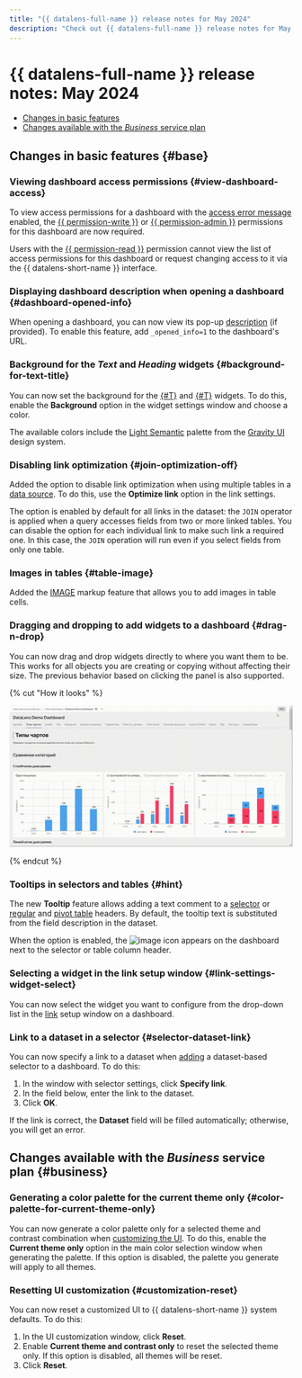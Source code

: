 ```yaml
---
title: "{{ datalens-full-name }} release notes for May 2024"
description: "Check out {{ datalens-full-name }} release notes for May 2024."
---
```


# {{ datalens-full-name }} release notes: May 2024


* [Changes in basic features](#base)
* [Changes available with the _Business_ service plan](#business)

## Changes in basic features {#base}



### Viewing dashboard access permissions {#view-dashboard-access}

To view access permissions for a dashboard with the [access error message](../operations/dashboard/add-access-message.md) enabled, the [{{ permission-write }}](../security/manage-access.md#permission-write) or [{{ permission-admin }}](../security/manage-access.md#permission-admin) permissions for this dashboard are now required.

Users with the [{{ permission-read }}](../security/manage-access.md#permission-read) permission cannot view the list of access permissions for this dashboard or request changing access to it via the {{ datalens-short-name }} interface.

### Displaying dashboard description when opening a dashboard {#dashboard-opened-info}

When opening a dashboard, you can now view its pop-up [description](../dashboard/settings.md#message-settings) (if provided). To enable this feature, add `_opened_info=1` to the dashboard's URL.

### Background for the _Text_ and _Heading_ widgets {#background-for-text-title}

You can now set the background for the [{#T}](../dashboard/widget.md#text) and [{#T}](../dashboard/widget.md#title) widgets. To do this, enable the **Background** option in the widget settings window and choose a color.

The available colors include the [Light Semantic](https://preview.gravity-ui.com/uikit/iframe.html?args=&id=colors--backgrounds&viewMode=story) palette from the [Gravity UI](https://gravity-ui.com/) design system.

### Disabling link optimization {#join-optimization-off}

Added the option to disable link optimization when using multiple tables in a [data source](../concepts/dataset/data-model.md#source). To do this, use the **Optimize link** option in the link settings.

The option is enabled by default for all links in the dataset: the `JOIN` operator is applied when a query accesses fields from two or more linked tables. You can disable the option for each individual link to make such link a required one. In this case, the `JOIN` operation will run even if you select fields from only one table.

### Images in tables {#table-image}

Added the [IMAGE](../function-ref/IMAGE.md) markup feature that allows you to add images in table cells.

### Dragging and dropping to add widgets to a dashboard {#drag-n-drop}

You can now drag and drop widgets directly to where you want them to be. This works for all objects you are creating or copying without affecting their size. The previous behavior based on clicking the panel is also supported.

{% cut "How it looks" %}

![drag-n-drop](../../_assets/datalens/drag-n-drop.gif)

{% endcut %}

### Tooltips in selectors and tables {#hint}

The new **Tooltip** feature allows adding a text comment to a [selector](../operations/dashboard/add-selector.md) or [regular](../visualization-ref/table-chart.md#hint-column) and [pivot table](../visualization-ref/pivot-table-chart.md#hint-column) headers. By default, the tooltip text is substituted from the field description in the dataset.

When the option is enabled, the ![image](../../_assets/console-icons/circle-question.svg) icon appears on the dashboard next to the selector or table column header.


### Selecting a widget in the link setup window {#link-settings-widget-select}

You can now select the widget you want to configure from the drop-down list in the [link](../dashboard/link.md) setup window on a dashboard.

### Link to a dataset in a selector {#selector-dataset-link}

You can now specify a link to a dataset when [adding](../operations/dashboard/add-selector.md) a dataset-based selector to a dashboard. To do this:

1. In the window with selector settings, click **Specify link**.
1. In the field below, enter the link to the dataset.
1. Click **OK**.

If the link is correct, the **Dataset** field will be filled automatically; otherwise, you will get an error.


## Changes available with the _Business_ service plan {#business}

### Generating a color palette for the current theme only {#color-palette-for-current-theme-only}

You can now generate a color palette only for a selected theme and contrast combination when [customizing the UI](../settings/ui-customization.md). To do this, enable the **Current theme only** option in the main color selection window when generating the palette. If this option is disabled, the palette you generate will apply to all themes.

### Resetting UI customization {#customization-reset}

You can now reset a customized UI to {{ datalens-short-name }} system defaults. To do this:

1. In the UI customization window, click **Reset**.
1. Enable **Current theme and contrast only** to reset the selected theme only. If this option is disabled, all themes will be reset.
1. Click **Reset**.

